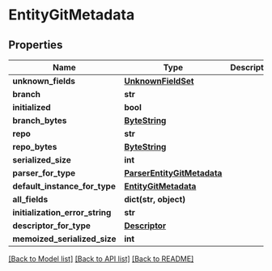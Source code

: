 # EntityGitMetadata

## Properties
Name | Type | Description | Notes
------------ | ------------- | ------------- | -------------
**unknown_fields** | [**UnknownFieldSet**](UnknownFieldSet.md) |  | [optional] 
**branch** | **str** |  | [optional] 
**initialized** | **bool** |  | [optional] 
**branch_bytes** | [**ByteString**](ByteString.md) |  | [optional] 
**repo** | **str** |  | [optional] 
**repo_bytes** | [**ByteString**](ByteString.md) |  | [optional] 
**serialized_size** | **int** |  | [optional] 
**parser_for_type** | [**ParserEntityGitMetadata**](ParserEntityGitMetadata.md) |  | [optional] 
**default_instance_for_type** | [**EntityGitMetadata**](EntityGitMetadata.md) |  | [optional] 
**all_fields** | **dict(str, object)** |  | [optional] 
**initialization_error_string** | **str** |  | [optional] 
**descriptor_for_type** | [**Descriptor**](Descriptor.md) |  | [optional] 
**memoized_serialized_size** | **int** |  | [optional] 

[[Back to Model list]](../README.md#documentation-for-models) [[Back to API list]](../README.md#documentation-for-api-endpoints) [[Back to README]](../README.md)

